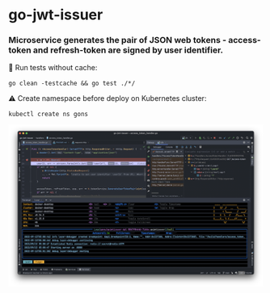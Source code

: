 # go-jwt-issuer

### Microservice generates the pair of JSON web tokens - access-token and refresh-token are signed by user identifier.

📌 Run tests without cache:
```
go clean -testcache && go test ./*/
```

⚠️ Create namespace before deploy on Kubernetes cluster:
```
kubectl create ns gons
```

![Debugging an application](social_preview.png)
